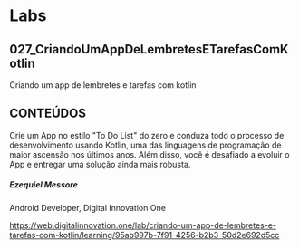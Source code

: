 # Labs

## 027_CriandoUmAppDeLembretesETarefasComKotlin

Criando um app de lembretes e tarefas com kotlin

## CONTEÚDOS

Crie um App no estilo "To Do List" do zero e conduza todo o processo de desenvolvimento usando Kotlin, uma das linguagens de programação de maior ascensão nos últimos anos. Além disso, você é desafiado a evoluir o App e entregar uma solução ainda mais robusta.

##### Ezequiel Messore
Android Developer, Digital Innovation One

https://web.digitalinnovation.one/lab/criando-um-app-de-lembretes-e-tarefas-com-kotlin/learning/95ab997b-7f91-4256-b2b3-50d2e692d5cc
